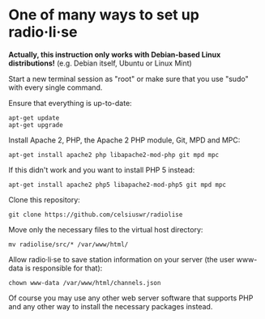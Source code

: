 # One of many ways to set up radio·li·se

**Actually, this instruction only works with Debian-based Linux distributions!** (e.g. Debian itself, Ubuntu or Linux Mint)

Start a new terminal session as "root" or make sure that you use "sudo" with every single command.

Ensure that everything is up-to-date:

    apt-get update
    apt-get upgrade
    
Install Apache 2, PHP, the Apache 2 PHP module, Git, MPD and MPC:
    
    apt-get install apache2 php libapache2-mod-php git mpd mpc
    
If this didn't work and you want to install PHP 5 instead:

    apt-get install apache2 php5 libapache2-mod-php5 git mpd mpc
    
Clone this repository:
    
    git clone https://github.com/celsiuswr/radiolise
    
Move only the necessary files to the virtual host directory:
    
    mv radiolise/src/* /var/www/html/
    
Allow radio·li·se to save station information on your server (the user www-data is responsible for that):
    
    chown www-data /var/www/html/channels.json

Of course you may use any other web server software that supports PHP and any other way to install the necessary packages instead.
